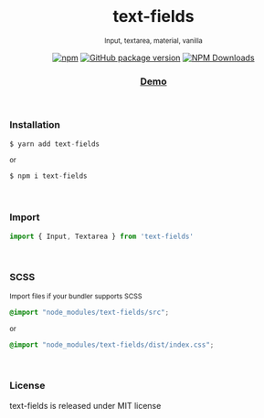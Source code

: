 <div align="center">
<br>

<h1>text-fields</h1>

<p><sup>Input, textarea, material, vanilla</sup></p>

[![npm](https://img.shields.io/npm/v/text-fields.svg?colorB=brightgreen)](https://www.npmjs.com/package/text-fields)
[![GitHub package version](https://img.shields.io/github/package-json/v/ux-ui-pro/text-fields.svg)](https://github.com/ux-ui-pro/text-fields)
[![NPM Downloads](https://img.shields.io/npm/dm/text-fields.svg?style=flat)](https://www.npmjs.org/package/text-fields)

<h3><a href="https://codepen.io/ux-ui/full/PoxqOvp">Demo</a></h3>
</div>
<br>

### Installation
```javascript
$ yarn add text-fields
```
<sup>or</sup>
```javascript
$ npm i text-fields
```
<br>

### Import
```javascript
import { Input, Textarea } from 'text-fields'
```
<br>

### SCSS
<sup>Import files if your bundler supports SCSS</sup>
```SCSS
@import "node_modules/text-fields/src";
```
<sup>or</sup>
```SCSS
@import "node_modules/text-fields/dist/index.css";
```
<br>

### License
text-fields is released under MIT license
